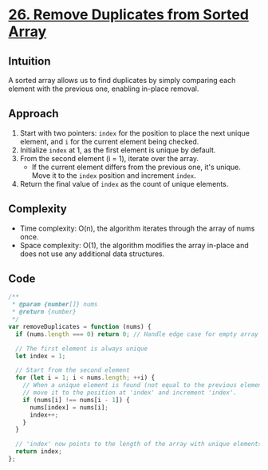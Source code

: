 # [26. Remove Duplicates from Sorted Array](https://leetcode.com/problems/remove-duplicates-from-sorted-array/description/)

## Intuition

A sorted array allows us to find duplicates by simply comparing each element with the previous one, enabling in-place removal.

## Approach

1. Start with two pointers: `index` for the position to place the next unique element, and `i` for the current element being checked.
2. Initialize `index` at 1, as the first element is unique by default.
3. From the second element (i = 1), iterate over the array.
   - If the current element differs from the previous one, it's unique. Move it to the `index` position and increment `index`.
4. Return the final value of `index` as the count of unique elements.

## Complexity

- Time complexity: O(n), the algorithm iterates through the array of nums once.
- Space complexity: O(1), the algorithm modifies the array in-place and does not use any additional data structures.

## Code

```javascript
/**
 * @param {number[]} nums
 * @return {number}
 */
var removeDuplicates = function (nums) {
  if (nums.length === 0) return 0; // Handle edge case for empty array

  // The first element is always unique
  let index = 1;

  // Start from the second element
  for (let i = 1; i < nums.length; ++i) {
    // When a unique element is found (not equal to the previous element),
    // move it to the position at 'index' and increment 'index'.
    if (nums[i] !== nums[i - 1]) {
      nums[index] = nums[i];
      index++;
    }
  }

  // 'index' now points to the length of the array with unique elements
  return index;
};
```
